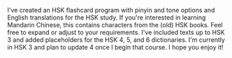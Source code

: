 I've created an HSK flashcard program with pinyin and tone options and English translations for the HSK study. If you're interested in learning Mandarin Chinese, this contains characters from the (old) HSK books. Feel free to expand or adjust to your requirements. I've included texts up to HSK 3 and added placeholders for the HSK 4, 5, and 6 dictionaries. I'm currently in HSK 3 and plan to update 4 once I begin that course. I hope you enjoy it!
